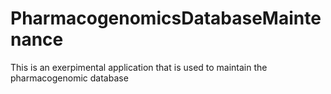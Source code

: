 # PharmacogenomicsDatabaseMaintenance
This is an exerpimental application that is used to maintain the pharmacogenomic database
